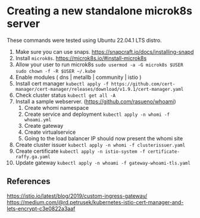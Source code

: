 # Creating a new standalone microk8s server

These commands were tested using Ubuntu 22.04.1 LTS distro.

1. Make sure you can use snaps. https://snapcraft.io/docs/installing-snapd 
2. Install `microk8s`. https://microk8s.io/#install-microk8s 
3. Allow your user to run microk8s
	`sudo usermod -a -G microk8s $USER`	
    `sudo chown -f -R $USER ~/.kube`
4. Enable modules ( dns | metallb | community | istio )
5. Install cert manager
	`kubectl apply -f https://github.com/cert-manager/cert-manager/releases/download/v1.9.1/cert-manager.yaml`
6. Check cluster status
	`kubectl get all -A`
7. Install a sample webserver.  (https://github.com/rasueno/whoami)  
    1. Create whomi namespace
    2. Create service and deployment
		`kubectl apply -n whomi -f whoami.yml`
    3. Create gateway
    4. Create virtualservice
    5. Going to the load balancer IP should now present the whomi site
8. Create cluster issuer 
	`kubectl apply -n whomi -f clusterissuer.yaml`
9. Create certificate
  `kubectl apply -n istio-system -f certificate-raffy.ga.yaml`
10. Update gateway
  `kubectl apply -n whoami -f gateway-whoami-tls.yaml`

## References
https://istio.io/latest/blog/2019/custom-ingress-gateway/
https://medium.com/@rd.petrusek/kubernetes-istio-cert-manager-and-lets-encrypt-c3e0822a3aaf
